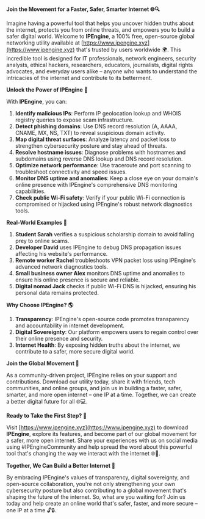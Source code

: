 **Join the Movement for a Faster, Safer, Smarter Internet 🌐🔍**

Imagine having a powerful tool that helps you uncover hidden truths about the internet, protects you from online threats, and empowers you to build a safer digital world. Welcome to **IPEngine**, a 100% free, open-source global networking utility available at [https://www.ipengine.xyz](https://www.ipengine.xyz) that's trusted by users worldwide 🌍. This incredible tool is designed for IT professionals, network engineers, security analysts, ethical hackers, researchers, educators, journalists, digital rights advocates, and everyday users alike – anyone who wants to understand the intricacies of the internet and contribute to its betterment.

**Unlock the Power of IPEngine 🔑**

With **IPEngine**, you can:

1.  **Identify malicious IPs**: Perform IP geolocation lookup and WHOIS registry queries to expose scam infrastructure.
2.  **Detect phishing domains**: Use DNS record resolution (A, AAAA, CNAME, MX, NS, TXT) to reveal suspicious domain activity.
3.  **Map digital threat surfaces**: Analyze latency and packet loss to strengthen cybersecurity posture and stay ahead of threats.
4.  **Resolve hostname issues**: Diagnose problems with hostnames and subdomains using reverse DNS lookup and DNS record resolution.
5.  **Optimize network performance**: Use traceroute and port scanning to troubleshoot connectivity and speed issues.
6.  **Monitor DNS uptime and anomalies**: Keep a close eye on your domain's online presence with IPEngine's comprehensive DNS monitoring capabilities.
7.  **Check public Wi-Fi safety**: Verify if your public Wi-Fi connection is compromised or hijacked using IPEngine's robust network diagnostics tools.

**Real-World Examples 📡**

1.  **Student Sarah** verifies a suspicious scholarship domain to avoid falling prey to online scams.
2.  **Developer David** uses IPEngine to debug DNS propagation issues affecting his website's performance.
3.  **Remote worker Rachel** troubleshoots VPN packet loss using IPEngine's advanced network diagnostics tools.
4.  **Small business owner Alex** monitors DNS uptime and anomalies to ensure his online presence is secure and reliable.
5.  **Digital nomad Jack** checks if public Wi-Fi DNS is hijacked, ensuring his personal data remains protected.

**Why Choose IPEngine? 🌎**

1.  **Transparency**: IPEngine's open-source code promotes transparency and accountability in internet development.
2.  **Digital Sovereignty**: Our platform empowers users to regain control over their online presence and security.
3.  **Internet Health**: By exposing hidden truths about the internet, we contribute to a safer, more secure digital world.

**Join the Global Movement 🚀**

As a community-driven project, IPEngine relies on your support and contributions. Download our utility today, share it with friends, tech communities, and online groups, and join us in building a faster, safer, smarter, and more open internet – one IP at a time. Together, we can create a better digital future for all 🌐💻.

**Ready to Take the First Step? 🔑**

Visit [https://www.ipengine.xyz](https://www.ipengine.xyz) to download **IPEngine**, explore its features, and become part of our global movement for a safer, more open internet. Share your experiences with us on social media using #IPEngineCommunity and help spread the word about this powerful tool that's changing the way we interact with the internet 🌐👥.

**Together, We Can Build a Better Internet 🚀**

By embracing IPEngine's values of transparency, digital sovereignty, and open-source collaboration, you're not only strengthening your own cybersecurity posture but also contributing to a global movement that's shaping the future of the internet. So, what are you waiting for? Join us today and help create an online world that's safer, faster, and more secure – one IP at a time 🔓🔒.